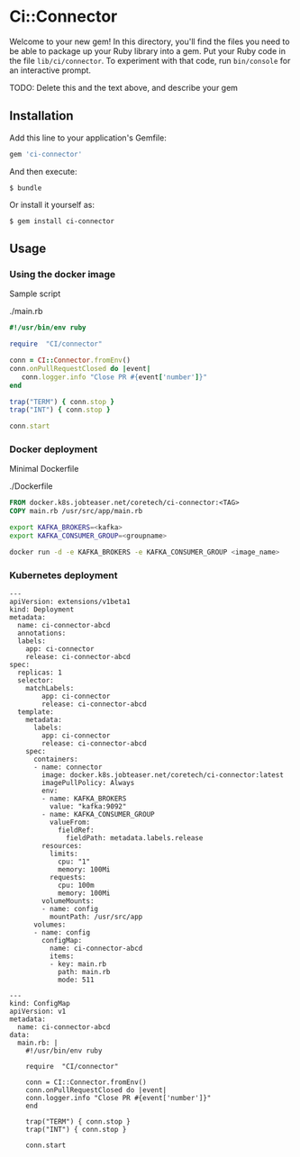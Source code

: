 # Ci::Connector

Welcome to your new gem! In this directory, you'll find the files you need to be able to package up your Ruby library into a gem. Put your Ruby code in the file `lib/ci/connector`. To experiment with that code, run `bin/console` for an interactive prompt.

TODO: Delete this and the text above, and describe your gem

## Installation

Add this line to your application's Gemfile:

```ruby
gem 'ci-connector'
```

And then execute:

    $ bundle

Or install it yourself as:

    $ gem install ci-connector

## Usage

### Using the docker image

Sample script

./main.rb

```ruby
#!/usr/bin/env ruby

require  "CI/connector"

conn = CI::Connector.fromEnv()
conn.onPullRequestClosed do |event|
   conn.logger.info "Close PR #{event['number']}"
end

trap("TERM") { conn.stop }
trap("INT") { conn.stop }

conn.start
```

### Docker deployment

Minimal Dockerfile


./Dockerfile

```Dockerfile
FROM docker.k8s.jobteaser.net/coretech/ci-connector:<TAG>
COPY main.rb /usr/src/app/main.rb
```

```bash
export KAFKA_BROKERS=<kafka>
export KAFKA_CONSUMER_GROUP=<groupname>

docker run -d -e KAFKA_BROKERS -e KAFKA_CONSUMER_GROUP <image_name>
```

### Kubernetes deployment

```
---
apiVersion: extensions/v1beta1
kind: Deployment
metadata:
  name: ci-connector-abcd
  annotations:
  labels:
    app: ci-connector
    release: ci-connector-abcd
spec:
  replicas: 1
  selector:
    matchLabels:
        app: ci-connector
        release: ci-connector-abcd
  template:
    metadata:
      labels:
        app: ci-connector
        release: ci-connector-abcd
    spec:
      containers:
      - name: connector
        image: docker.k8s.jobteaser.net/coretech/ci-connector:latest
        imagePullPolicy: Always
        env:
        - name: KAFKA_BROKERS
          value: "kafka:9092"
        - name: KAFKA_CONSUMER_GROUP
          valueFrom:
            fieldRef:
              fieldPath: metadata.labels.release
        resources:
          limits:
            cpu: "1"
            memory: 100Mi
          requests:
            cpu: 100m
            memory: 100Mi
        volumeMounts:
        - name: config
          mountPath: /usr/src/app
      volumes:
      - name: config
        configMap:
          name: ci-connector-abcd
          items:
          - key: main.rb
            path: main.rb
            mode: 511

---
kind: ConfigMap
apiVersion: v1
metadata:
  name: ci-connector-abcd
data:
  main.rb: |
    #!/usr/bin/env ruby

    require  "CI/connector"

    conn = CI::Connector.fromEnv()
    conn.onPullRequestClosed do |event|
    conn.logger.info "Close PR #{event['number']}"
    end

    trap("TERM") { conn.stop }
    trap("INT") { conn.stop }

    conn.start

```
